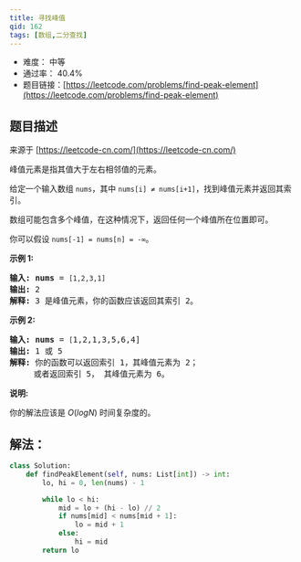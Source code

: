 ```yaml
---
title: 寻找峰值
qid: 162
tags: [数组,二分查找]
---
```



- 难度： 中等
- 通过率： 40.4%
- 题目链接：[https://leetcode.com/problems/find-peak-element](https://leetcode.com/problems/find-peak-element)


## 题目描述

来源于 [https://leetcode-cn.com/](https://leetcode-cn.com/)

<p>峰值元素是指其值大于左右相邻值的元素。</p>

<p>给定一个输入数组&nbsp;<code>nums</code>，其中 <code>nums[i] &ne; nums[i+1]</code>，找到峰值元素并返回其索引。</p>

<p>数组可能包含多个峰值，在这种情况下，返回任何一个峰值所在位置即可。</p>

<p>你可以假设&nbsp;<code>nums[-1] = nums[n] = -&infin;</code>。</p>

<p><strong>示例 1:</strong></p>

<pre><strong>输入:</strong> <strong>nums</strong> = <code>[1,2,3,1]</code>
<strong>输出:</strong> 2
<strong>解释: </strong>3 是峰值元素，你的函数应该返回其索引 2。</pre>

<p><strong>示例&nbsp;2:</strong></p>

<pre><strong>输入:</strong> <strong>nums</strong> = <code>[</code>1,2,1,3,5,6,4]
<strong>输出:</strong> 1 或 5 
<strong>解释:</strong> 你的函数可以返回索引 1，其峰值元素为 2；
&nbsp;    或者返回索引 5， 其峰值元素为 6。
</pre>

<p><strong>说明:</strong></p>

<p>你的解法应该是&nbsp;<em>O</em>(<em>logN</em>)<em>&nbsp;</em>时间复杂度的。</p>


## 解法：


```python
class Solution:
    def findPeakElement(self, nums: List[int]) -> int:
        lo, hi = 0, len(nums) - 1

        while lo < hi:
            mid = lo + (hi - lo) // 2
            if nums[mid] < nums[mid + 1]:
                lo = mid + 1
            else:
                hi = mid
        return lo
```